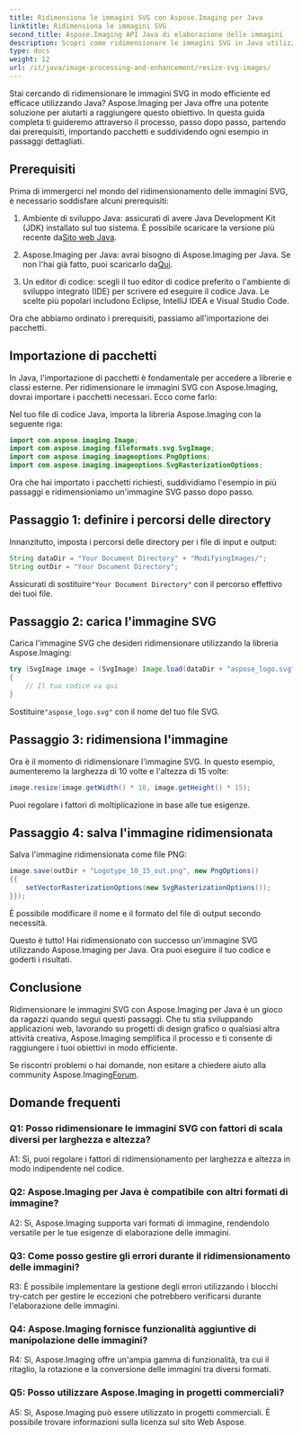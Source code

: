 ```yaml
---
title: Ridimensiona le immagini SVG con Aspose.Imaging per Java
linktitle: Ridimensiona le immagini SVG
second_title: Aspose.Imaging API Java di elaborazione delle immagini
description: Scopri come ridimensionare le immagini SVG in Java utilizzando Aspose.Imaging per Java. Guida passo passo per un'elaborazione efficiente delle immagini.
type: docs
weight: 12
url: /it/java/image-processing-and-enhancement/resize-svg-images/
---
```

Stai cercando di ridimensionare le immagini SVG in modo efficiente ed efficace utilizzando Java? Aspose.Imaging per Java offre una potente soluzione per aiutarti a raggiungere questo obiettivo. In questa guida completa ti guideremo attraverso il processo, passo dopo passo, partendo dai prerequisiti, importando pacchetti e suddividendo ogni esempio in passaggi dettagliati.

## Prerequisiti

Prima di immergerci nel mondo del ridimensionamento delle immagini SVG, è necessario soddisfare alcuni prerequisiti:

1.  Ambiente di sviluppo Java: assicurati di avere Java Development Kit (JDK) installato sul tuo sistema. È possibile scaricare la versione più recente da[Sito web Java](https://www.oracle.com/java/technologies/javase-downloads).

2. Aspose.Imaging per Java: avrai bisogno di Aspose.Imaging per Java. Se non l'hai già fatto, puoi scaricarlo da[Qui](https://releases.aspose.com/imaging/java/).

3. Un editor di codice: scegli il tuo editor di codice preferito o l'ambiente di sviluppo integrato (IDE) per scrivere ed eseguire il codice Java. Le scelte più popolari includono Eclipse, IntelliJ IDEA e Visual Studio Code.

Ora che abbiamo ordinato i prerequisiti, passiamo all'importazione dei pacchetti.

## Importazione di pacchetti

In Java, l'importazione di pacchetti è fondamentale per accedere a librerie e classi esterne. Per ridimensionare le immagini SVG con Aspose.Imaging, dovrai importare i pacchetti necessari. Ecco come farlo:

Nel tuo file di codice Java, importa la libreria Aspose.Imaging con la seguente riga:

```java
import com.aspose.imaging.Image;
import com.aspose.imaging.fileformats.svg.SvgImage;
import com.aspose.imaging.imageoptions.PngOptions;
import com.aspose.imaging.imageoptions.SvgRasterizationOptions;
```

Ora che hai importato i pacchetti richiesti, suddividiamo l'esempio in più passaggi e ridimensioniamo un'immagine SVG passo dopo passo.


## Passaggio 1: definire i percorsi delle directory

Innanzitutto, imposta i percorsi delle directory per i file di input e output:

```java
String dataDir = "Your Document Directory" + "ModifyingImages/";
String outDir = "Your Document Directory";
```

 Assicurati di sostituire`"Your Document Directory"` con il percorso effettivo dei tuoi file.

## Passaggio 2: carica l'immagine SVG

Carica l'immagine SVG che desideri ridimensionare utilizzando la libreria Aspose.Imaging:

```java
try (SvgImage image = (SvgImage) Image.load(dataDir + "aspose_logo.svg"))
{
    // Il tuo codice va qui
}
```

 Sostituire`"aspose_logo.svg"` con il nome del tuo file SVG.

## Passaggio 3: ridimensiona l'immagine

Ora è il momento di ridimensionare l'immagine SVG. In questo esempio, aumenteremo la larghezza di 10 volte e l'altezza di 15 volte:

```java
image.resize(image.getWidth() * 10, image.getHeight() * 15);
```

Puoi regolare i fattori di moltiplicazione in base alle tue esigenze.

## Passaggio 4: salva l'immagine ridimensionata

Salva l'immagine ridimensionata come file PNG:

```java
image.save(outDir + "Logotype_10_15_out.png", new PngOptions()
{{
    setVectorRasterizationOptions(new SvgRasterizationOptions());
}});
```

È possibile modificare il nome e il formato del file di output secondo necessità.

Questo è tutto! Hai ridimensionato con successo un'immagine SVG utilizzando Aspose.Imaging per Java. Ora puoi eseguire il tuo codice e goderti i risultati.

## Conclusione

Ridimensionare le immagini SVG con Aspose.Imaging per Java è un gioco da ragazzi quando segui questi passaggi. Che tu stia sviluppando applicazioni web, lavorando su progetti di design grafico o qualsiasi altra attività creativa, Aspose.Imaging semplifica il processo e ti consente di raggiungere i tuoi obiettivi in modo efficiente.

Se riscontri problemi o hai domande, non esitare a chiedere aiuto alla community Aspose.Imaging[Forum](https://forum.aspose.com/).

## Domande frequenti

### Q1: Posso ridimensionare le immagini SVG con fattori di scala diversi per larghezza e altezza?

A1: Sì, puoi regolare i fattori di ridimensionamento per larghezza e altezza in modo indipendente nel codice.

### Q2: Aspose.Imaging per Java è compatibile con altri formati di immagine?

A2: Sì, Aspose.Imaging supporta vari formati di immagine, rendendolo versatile per le tue esigenze di elaborazione delle immagini.

### Q3: Come posso gestire gli errori durante il ridimensionamento delle immagini?

R3: È possibile implementare la gestione degli errori utilizzando i blocchi try-catch per gestire le eccezioni che potrebbero verificarsi durante l'elaborazione delle immagini.

### Q4: Aspose.Imaging fornisce funzionalità aggiuntive di manipolazione delle immagini?

R4: Sì, Aspose.Imaging offre un'ampia gamma di funzionalità, tra cui il ritaglio, la rotazione e la conversione delle immagini tra diversi formati.

### Q5: Posso utilizzare Aspose.Imaging in progetti commerciali?

A5: Sì, Aspose.Imaging può essere utilizzato in progetti commerciali. È possibile trovare informazioni sulla licenza sul sito Web Aspose.